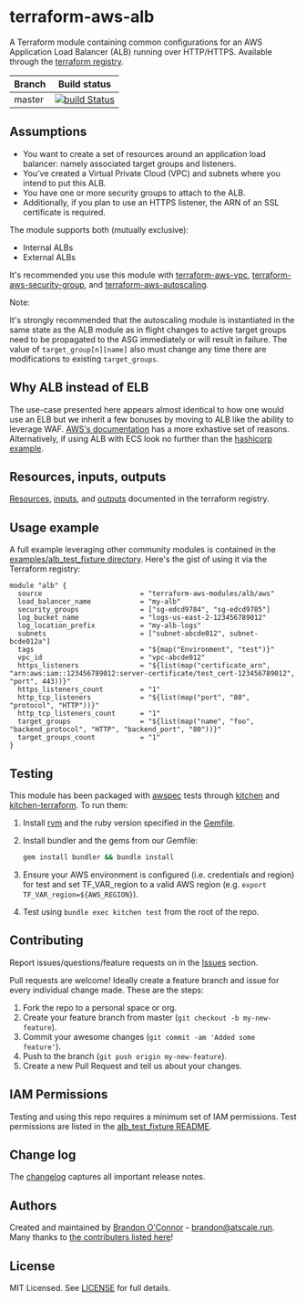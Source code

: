 # terraform-aws-alb

A Terraform module containing common configurations for an AWS Application Load
Balancer (ALB) running over HTTP/HTTPS. Available through the [terraform registry](https://registry.terraform.io/modules/terraform-aws-modules/alb/aws).

| Branch | Build status |
| --- | --- |
| master | [![build Status](https://travis-ci.org/terraform-aws-modules/terraform-aws-alb.svg?branch=master)](https://travis-ci.org/terraform-aws-modules/terraform-aws-alb) |

## Assumptions

* You want to create a set of resources around an application load balancer: namely associated target groups and listeners.
* You've created a Virtual Private Cloud (VPC) and subnets where you intend to put this ALB.
* You have one or more security groups to attach to the ALB.
* Additionally, if you plan to use an HTTPS listener, the ARN of an SSL certificate is required.

The module supports both (mutually exclusive):

* Internal ALBs
* External ALBs

It's recommended you use this module with [terraform-aws-vpc](https://registry.terraform.io/modules/terraform-aws-modules/vpc/aws),
[terraform-aws-security-group](https://registry.terraform.io/modules/terraform-aws-modules/security-group/aws), and
[terraform-aws-autoscaling](https://registry.terraform.io/modules/terraform-aws-modules/autoscaling/aws/).

Note:

It's strongly recommended that the autoscaling module is instantiated in the same
state as the ALB module as in flight changes to active target groups need to be propagated
to the ASG immediately or will result in failure. The value of `target_group[n][name]` also must change any time there are modifications to existing `target_groups`.

## Why ALB instead of ELB

The use-case presented here appears almost identical to how one would use an ELB
but we inherit a few bonuses by moving to ALB like the ability to leverage WAF.
[AWS's documentation](https://aws.amazon.com/elasticloadbalancing/applicationloadbalancer/) has a more
exhastive set of reasons. Alternatively, if using ALB with ECS look no further than
the [hashicorp example](https://github.com/terraform-providers/terraform-provider-aws/blob/master/examples/ecs-alb).

## Resources, inputs, outputs

[Resources](https://registry.terraform.io/modules/terraform-aws-modules/alb/aws?tab=resources), [inputs](https://registry.terraform.io/modules/terraform-aws-modules/alb/aws?tab=inputs), and [outputs](https://registry.terraform.io/modules/terraform-aws-modules/alb/aws?tab=outputs) documented in the terraform registry.

## Usage example

A full example leveraging other community modules is contained in the [examples/alb_test_fixture directory](https://github.com/terraform-aws-modules/terraform-aws-alb/tree/master/examples/alb_test_fixture). Here's the gist of using it via the Terraform registry:

```hcl
module "alb" {
  source                        = "terraform-aws-modules/alb/aws"
  load_balancer_name            = "my-alb"
  security_groups               = ["sg-edcd9784", "sg-edcd9785"]
  log_bucket_name               = "logs-us-east-2-123456789012"
  log_location_prefix           = "my-alb-logs"
  subnets                       = ["subnet-abcde012", subnet-bcde012a"]
  tags                          = "${map("Environment", "test")}"
  vpc_id                        = "vpc-abcde012"
  https_listeners               = "${list(map("certificate_arn", "arn:aws:iam::123456789012:server-certificate/test_cert-123456789012", "port", 443))}"
  https_listeners_count         = "1"
  http_tcp_listeners            = "${list(map("port", "80", "protocol", "HTTP"))}"
  http_tcp_listeners_count      = "1"
  target_groups                 = "${list(map("name", "foo", "backend_protocol", "HTTP", "backend_port", "80"))}"
  target_groups_count           = "1"
}
```

## Testing

This module has been packaged with [awspec](https://github.com/k1LoW/awspec) tests through [kitchen](https://kitchen.ci/) and [kitchen-terraform](https://newcontext-oss.github.io/kitchen-terraform/). To run them:

1. Install [rvm](https://rvm.io/rvm/install) and the ruby version specified in the [Gemfile](https://github.com/terraform-aws-modules/terraform-aws-alb/tree/master/Gemfile).
2. Install bundler and the gems from our Gemfile:

    ```bash
    gem install bundler && bundle install
    ```

3. Ensure your AWS environment is configured (i.e. credentials and region) for test and set TF_VAR_region to a valid AWS region (e.g. `export TF_VAR_region=${AWS_REGION}`).
4. Test using `bundle exec kitchen test` from the root of the repo.

## Contributing

Report issues/questions/feature requests on in the [Issues](https://github.com/terraform-aws-modules/terraform-aws-alb/issues) section.

Pull requests are welcome! Ideally create a feature branch and issue for every
individual change made. These are the steps:

1. Fork the repo to a personal space or org.
2. Create your feature branch from master (`git checkout -b my-new-feature`).
3. Commit your awesome changes (`git commit -am 'Added some feature'`).
4. Push to the branch (`git push origin my-new-feature`).
5. Create a new Pull Request and tell us about your changes.

## IAM Permissions

Testing and using this repo requires a minimum set of IAM permissions. Test permissions
are listed in the [alb_test_fixture README](https://github.com/terraform-aws-modules/terraform-aws-alb/tree/master/examples/alb_test_fixture/README.md).

## Change log

The [changelog](https://github.com/terraform-aws-modules/terraform-aws-alb/tree/master/CHANGELOG.md) captures all important release notes.

## Authors

Created and maintained by [Brandon O'Connor](https://github.com/brandoconnor) - brandon@atscale.run.
Many thanks to [the contributers listed here](https://github.com/terraform-aws-modules/terraform-aws-alb/graphs/contributors)!

## License

MIT Licensed. See [LICENSE](https://github.com/terraform-aws-modules/terraform-aws-alb/tree/master/LICENSE) for full details.
